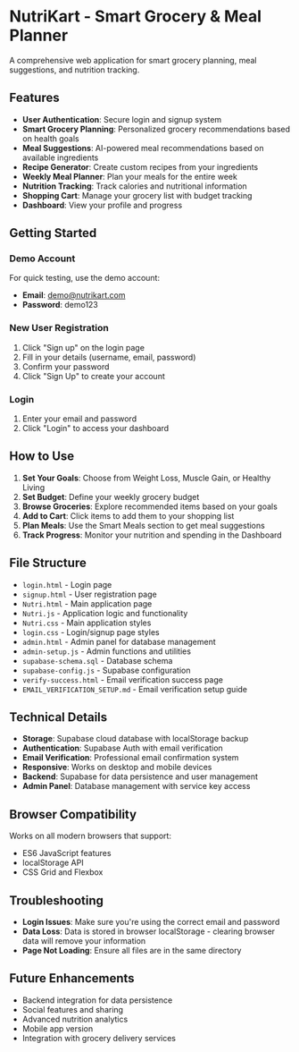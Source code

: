# NutriKart - Smart Grocery & Meal Planner

A comprehensive web application for smart grocery planning, meal suggestions, and nutrition tracking.

## Features

- **User Authentication**: Secure login and signup system
- **Smart Grocery Planning**: Personalized grocery recommendations based on health goals
- **Meal Suggestions**: AI-powered meal recommendations based on available ingredients
- **Recipe Generator**: Create custom recipes from your ingredients
- **Weekly Meal Planner**: Plan your meals for the entire week
- **Nutrition Tracking**: Track calories and nutritional information
- **Shopping Cart**: Manage your grocery list with budget tracking
- **Dashboard**: View your profile and progress

## Getting Started

### Demo Account
For quick testing, use the demo account:
- **Email**: demo@nutrikart.com
- **Password**: demo123

### New User Registration
1. Click "Sign up" on the login page
2. Fill in your details (username, email, password)
3. Confirm your password
4. Click "Sign Up" to create your account

### Login
1. Enter your email and password
2. Click "Login" to access your dashboard

## How to Use

1. **Set Your Goals**: Choose from Weight Loss, Muscle Gain, or Healthy Living
2. **Set Budget**: Define your weekly grocery budget
3. **Browse Groceries**: Explore recommended items based on your goals
4. **Add to Cart**: Click items to add them to your shopping list
5. **Plan Meals**: Use the Smart Meals section to get meal suggestions
6. **Track Progress**: Monitor your nutrition and spending in the Dashboard

## File Structure

- `login.html` - Login page
- `signup.html` - User registration page
- `Nutri.html` - Main application page
- `Nutri.js` - Application logic and functionality
- `Nutri.css` - Main application styles
- `login.css` - Login/signup page styles
- `admin.html` - Admin panel for database management
- `admin-setup.js` - Admin functions and utilities
- `supabase-schema.sql` - Database schema
- `supabase-config.js` - Supabase configuration
- `verify-success.html` - Email verification success page
- `EMAIL_VERIFICATION_SETUP.md` - Email verification setup guide

## Technical Details

- **Storage**: Supabase cloud database with localStorage backup
- **Authentication**: Supabase Auth with email verification
- **Email Verification**: Professional email confirmation system
- **Responsive**: Works on desktop and mobile devices
- **Backend**: Supabase for data persistence and user management
- **Admin Panel**: Database management with service key access

## Browser Compatibility

Works on all modern browsers that support:
- ES6 JavaScript features
- localStorage API
- CSS Grid and Flexbox

## Troubleshooting

- **Login Issues**: Make sure you're using the correct email and password
- **Data Loss**: Data is stored in browser localStorage - clearing browser data will remove your information
- **Page Not Loading**: Ensure all files are in the same directory

## Future Enhancements

- Backend integration for data persistence
- Social features and sharing
- Advanced nutrition analytics
- Mobile app version
- Integration with grocery delivery services
